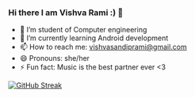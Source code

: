 ### Hi there I am Vishva Rami :) 👋


- 🔭 I’m student of Computer engineering
- 🌱 I’m currently learning Android development
- 📫 How to reach me: vishvasandiprami@gmail.com
- 😄 Pronouns: she/her
- ⚡ Fun fact: Music is the best partner ever <3

[![GitHub Streak](https://github-readme-streak-stats.herokuapp.com/?user=RamiVishva&theme=tokyonight)](https://git.io/streak-stats)
